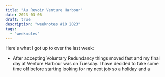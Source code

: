 ```yaml
---
title: "Au Revoir Venture Harbour"
date: 2023-03-06
draft: true
description: "weeknotes #10 2023"
tags:
  - "weeknotes"
---
```


Here's what I got up to over the last week:

- After accepting Voluntary Redundancy things moved fast and my final day at Venture Harbour was on Tuesday. I have decided to take some time off before starting looking for my next job so a holiday and a
